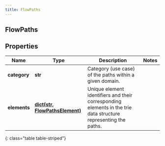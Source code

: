 ```yaml
---
title: FlowPaths
---
```

## FlowPaths

## Properties

|Name | Type | Description | Notes|
|------------ | ------------- | ------------- | -------------|
| **category** | **str** | Category (use case) of the paths within a given domain. | |
| **elements** | [**dict(str, FlowPathsElement)**](FlowPathsElement.html) | Unique element identifiers and their corresponding elements in the trie data structure representing the paths. | |
{: class="table table-striped"}


